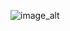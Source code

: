 ![image_alt]([https://github.com/m-vishnuraj/Jetpack-Compose-Responsive/blob/7c552ca2450c518385c6c039c1cc832ab8a94266/Screenshot_20250821_114531.png](https://github.com/m-vishnuraj/Calculator/blob/31ca0090e9afd6c32c70793bf3668ee517ebe747/Screenshot_20250821_184651.png))
